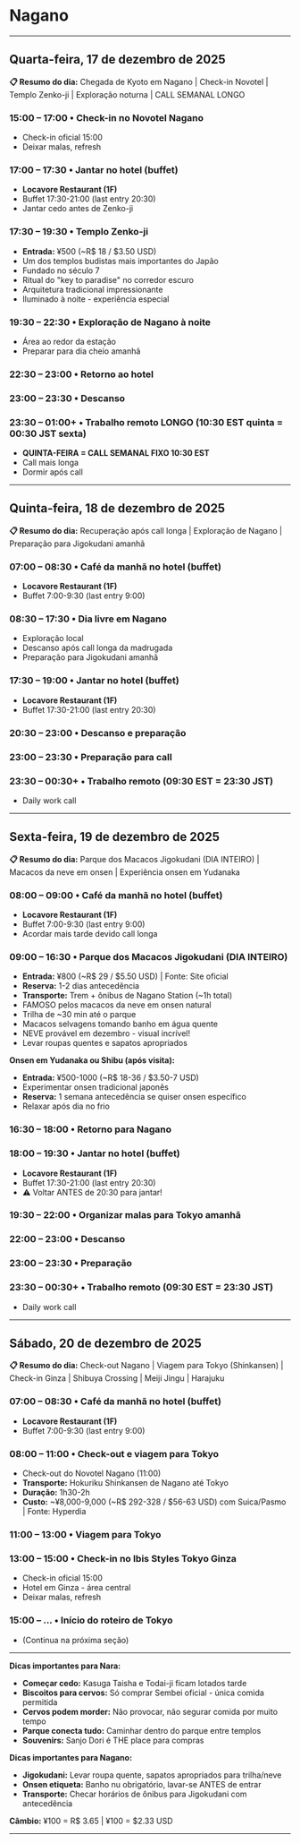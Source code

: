 # Nagano

---

## Quarta-feira, 17 de dezembro de 2025

**📋 Resumo do dia:** Chegada de Kyoto em Nagano | Check-in Novotel | Templo Zenko-ji | Exploração noturna | CALL SEMANAL LONGO

### 15:00 – 17:00 • Check-in no Novotel Nagano
- Check-in oficial 15:00
- Deixar malas, refresh

### 17:00 – 17:30 • Jantar no hotel (buffet)
- **Locavore Restaurant (1F)**
- Buffet 17:30-21:00 (last entry 20:30)
- Jantar cedo antes de Zenko-ji

### 17:30 – 19:30 • Templo Zenko-ji
- **Entrada:** ¥500 (~R$ 18 / $3.50 USD)
- Um dos templos budistas mais importantes do Japão
- Fundado no século 7
- Ritual do "key to paradise" no corredor escuro
- Arquitetura tradicional impressionante
- Iluminado à noite - experiência especial

### 19:30 – 22:30 • Exploração de Nagano à noite
- Área ao redor da estação
- Preparar para dia cheio amanhã

### 22:30 – 23:00 • Retorno ao hotel

### 23:00 – 23:30 • Descanso

### 23:30 – 01:00+ • Trabalho remoto LONGO (10:30 EST quinta = 00:30 JST sexta)
- **QUINTA-FEIRA = CALL SEMANAL FIXO 10:30 EST**
- Call mais longa
- Dormir após call

---

## Quinta-feira, 18 de dezembro de 2025

**📋 Resumo do dia:** Recuperação após call longa | Exploração de Nagano | Preparação para Jigokudani amanhã

### 07:00 – 08:30 • Café da manhã no hotel (buffet)
- **Locavore Restaurant (1F)**
- Buffet 7:00-9:30 (last entry 9:00)

### 08:30 – 17:30 • Dia livre em Nagano
- Exploração local
- Descanso após call longa da madrugada
- Preparação para Jigokudani amanhã

### 17:30 – 19:00 • Jantar no hotel (buffet)
- **Locavore Restaurant (1F)**
- Buffet 17:30-21:00 (last entry 20:30)

### 20:30 – 23:00 • Descanso e preparação

### 23:00 – 23:30 • Preparação para call

### 23:30 – 00:30+ • Trabalho remoto (09:30 EST = 23:30 JST)
- Daily work call

---

## Sexta-feira, 19 de dezembro de 2025

**📋 Resumo do dia:** Parque dos Macacos Jigokudani (DIA INTEIRO) | Macacos da neve em onsen | Experiência onsen em Yudanaka

### 08:00 – 09:00 • Café da manhã no hotel (buffet)
- **Locavore Restaurant (1F)**
- Buffet 7:00-9:30 (last entry 9:00)
- Acordar mais tarde devido call longa

### 09:00 – 16:30 • Parque dos Macacos Jigokudani (DIA INTEIRO)
- **Entrada:** ¥800 (~R$ 29 / $5.50 USD) | Fonte: Site oficial
- **Reserva:** 1-2 dias antecedência
- **Transporte:** Trem + ônibus de Nagano Station (~1h total)
- FAMOSO pelos macacos da neve em onsen natural
- Trilha de ~30 min até o parque
- Macacos selvagens tomando banho em água quente
- NEVE provável em dezembro - visual incrível!
- Levar roupas quentes e sapatos apropriados

**Onsen em Yudanaka ou Shibu (após visita):**
- **Entrada:** ¥500-1000 (~R$ 18-36 / $3.50-7 USD)
- Experimentar onsen tradicional japonês
- **Reserva:** 1 semana antecedência se quiser onsen específico
- Relaxar após dia no frio

### 16:30 – 18:00 • Retorno para Nagano

### 18:00 – 19:30 • Jantar no hotel (buffet)
- **Locavore Restaurant (1F)**
- Buffet 17:30-21:00 (last entry 20:30)
- ⚠️ Voltar ANTES de 20:30 para jantar!

### 19:30 – 22:00 • Organizar malas para Tokyo amanhã

### 22:00 – 23:00 • Descanso

### 23:00 – 23:30 • Preparação

### 23:30 – 00:30+ • Trabalho remoto (09:30 EST = 23:30 JST)
- Daily work call

---

## Sábado, 20 de dezembro de 2025

**📋 Resumo do dia:** Check-out Nagano | Viagem para Tokyo (Shinkansen) | Check-in Ginza | Shibuya Crossing | Meiji Jingu | Harajuku

### 07:00 – 08:30 • Café da manhã no hotel (buffet)
- **Locavore Restaurant (1F)**
- Buffet 7:00-9:30 (last entry 9:00)

### 08:00 – 11:00 • Check-out e viagem para Tokyo
- Check-out do Novotel Nagano (11:00)
- **Transporte:** Hokuriku Shinkansen de Nagano até Tokyo
- **Duração:** 1h30-2h
- **Custo:** ~¥8,000-9,000 (~R$ 292-328 / $56-63 USD) com Suica/Pasmo | Fonte: Hyperdia

### 11:00 – 13:00 • Viagem para Tokyo

### 13:00 – 15:00 • Check-in no Ibis Styles Tokyo Ginza
- Check-in oficial 15:00
- Hotel em Ginza - área central
- Deixar malas, refresh

### 15:00 – ... • Início do roteiro de Tokyo
- (Continua na próxima seção)

---

**Dicas importantes para Nara:**
- **Começar cedo:** Kasuga Taisha e Todai-ji ficam lotados tarde
- **Biscoitos para cervos:** Só comprar Sembei oficial - única comida permitida
- **Cervos podem morder:** Não provocar, não segurar comida por muito tempo
- **Parque conecta tudo:** Caminhar dentro do parque entre templos
- **Souvenirs:** Sanjo Dori é THE place para compras

**Dicas importantes para Nagano:**
- **Jigokudani:** Levar roupa quente, sapatos apropriados para trilha/neve
- **Onsen etiqueta:** Banho nu obrigatório, lavar-se ANTES de entrar
- **Transporte:** Checar horários de ônibus para Jigokudani com antecedência

**Câmbio:** ¥100 = R$ 3.65 | ¥100 = $2.33 USD

---

